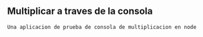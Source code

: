 

## Multiplicar a traves de la consola

    Una aplicacion de prueba de consola de multiplicacion en node